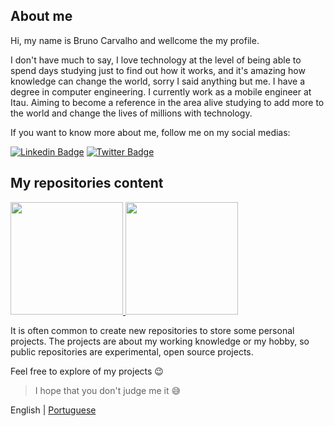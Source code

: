 ## About me

Hi, my name is Bruno Carvalho and wellcome the my profile.

I don't have much to say, I love technology at the level of being able to spend days studying just to find out how it works, and it's amazing how knowledge can change the world, sorry I said anything but me.
I have a degree in computer engineering.
I currently work as a mobile engineer at Itau.
Aiming to become a reference in the area alive studying to add more to the world and change the lives of millions with technology.

If you want to know more about me, follow me on my social medias:

[![Linkedin Badge](https://img.shields.io/badge/-Linkedin-2E2D2E?style=for-the-badge&labelColor=000000&logo=linkedin)](https://www.linkedin.com/in/brunocarvalhs/)
[![Twitter Badge](https://img.shields.io/badge/-Twitter-2E2D2E?style=for-the-badge&labelColor=000000&logo=Twitter)](https://twitter.com/brunocarvalhs/)
<!--[![Discord Badge](https://img.shields.io/badge/-Discord-2E2D2E?style=for-the-badge&labelColor=000000&logo=Discord)](mailto:brunocarvalhs@outlook.com.br)-->

## My repositories content

<div>
  <a href="https://github.com/brunocarvalhs">
    <img height="180em" src="https://github-readme-stats.vercel.app/api/top-langs/?username=brunocarvalhs&layout=compact&theme=radical" />
    <img height="180em" src="https://github-readme-stats.vercel.app/api?username=brunocarvalhs&show_icons=true&theme=radical" />
  </a>
</div>

It is often common to create new repositories to store some personal projects. The projects are about my working knowledge or my hobby, so public repositories are experimental, open source projects.

Feel free to explore of my projects :wink:

> I hope that you don't judge me it :sweat_smile:	

English | [Portuguese](/README_ptbr.md)

<!-- liZEn4!bnaBHpXiTY2EOtXw7bRQVyROm3qqcfn7IC!RrTzAtoE-WdsO6$gOx2dYo -->
